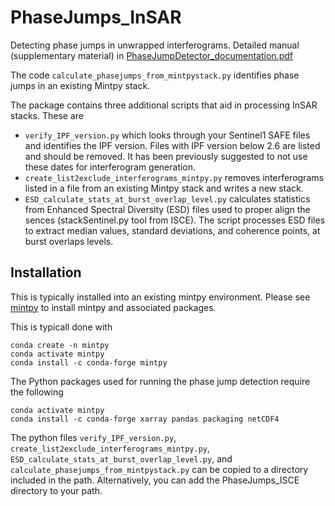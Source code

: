 # PhaseJumps_InSAR

Detecting phase jumps in unwrapped interferograms. Detailed manual (supplementary material) in [PhaseJumpDetector_documentation.pdf](PhaseJumpDetector_documentation.pdf)

The code `calculate_phasejumps_from_mintpystack.py` identifies phase jumps in
an existing Mintpy stack.

The package contains three additional scripts that aid in processing InSAR
stacks. These are 
- `verify_IPF_version.py` which looks through your Sentinel1 SAFE files and identifies the IPF version. Files with IPF version below 2.6 are listed and should be removed. It has been previously suggested to not use these dates for interferogram generation.
- `create_list2exclude_interferograms_mintpy.py` removes interferograms listed
  in a file from an existing Mintpy stack and writes a new stack.
- `ESD_calculate_stats_at_burst_overlap_level.py` calculates statistics from Enhanced Spectral Diversity (ESD) files used to proper align the sences (stackSentinel.py tool from ISCE).  The script processes ESD files to extract median values, standard deviations, and coherence points, at burst overlaps levels.

## Installation
This is typically installed into an existing mintpy environment. Please see
[mintpy](https://github.com/insarlab/MintPy) to install mintpy and associated packages.

This is typicall done with
```
conda create -n mintpy
conda activate mintpy
conda install -c conda-forge mintpy
```

The Python packages used for running the phase jump detection require the
following
```
conda activate mintpy
conda install -c conda-forge xarray pandas packaging netCDF4
```

The python files `verify_IPF_version.py`, `create_list2exclude_interferograms_mintpy.py`, `ESD_calculate_stats_at_burst_overlap_level.py`, and `calculate_phasejumps_from_mintpystack.py` can be copied to a directory included in the path. Alternatively, you can add the PhaseJumps_ISCE directory to your path.

# 
